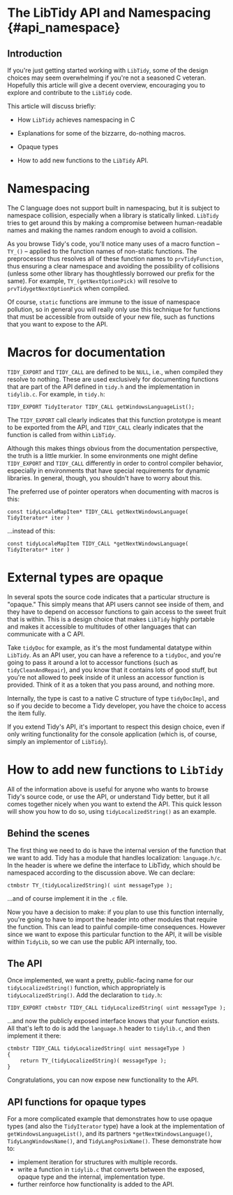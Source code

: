 # The LibTidy API and Namespacing {#api_namespace}

## Introduction

If you're just getting started working with `LibTidy`, some of the design choices may seem overwhelming if you're not a seasoned C veteran. Hopefully this article will give a decent overview, encouraging you to explore and contribute to the `LibTidy` code.

This article will discuss briefly:

- How `LibTidy` achieves namespacing in C

- Explanations for some of the bizzarre, do-nothing macros.

- Opaque types

- How to add new functions to the `LibTidy` API.


# Namespacing

The C language does not support built in namespacing, but it is subject to namespace collision, especially when a library is statically linked. `LibTidy` tries to get around this by making a compromise between human-readable names and making the names random enough to avoid a collision.

As you browse Tidy's code, you'll notice many uses of a macro function – `TY_()` – applied to the function names of non-static functions. The preprocessor thus resolves all of these function names to `prvTidyFunction`, thus ensuring a clear namespace and avoiding the possibility of collisions (unless some other library has thoughtlessly borrowed our prefix for the same). For example, `TY_(getNextOptionPick)` will resolve to `prvTidygetNextOptionPick` when compiled.

Of course, `static` functions are immune to the issue of namespace pollution, so in general you will really only use this technique for functions that must be accessible from outside of your new file, such as functions that you want to expose to the API.


# Macros for documentation

`TIDY_EXPORT` and `TIDY_CALL` are defined to be `NULL`, i.e., when compiled they resolve to nothing. These are used exclusively for documenting functions that are part of the API defined in `tidy.h` and the implementation in `tidylib.c`. For example, in `tidy.h`:

~~~
TIDY_EXPORT TidyIterator TIDY_CALL getWindowsLanguageList();
~~~

The `TIDY_EXPORT` call clearly indicates that this function prototype is meant to be exported from the API, and `TIDY_CALL` clearly indicates that the function is called from within `LibTidy`.

Although this makes things obvious from the documentation perspective, the truth is a little murkier. In some environments one might define `TIDY_EXPORT` and `TIDY_CALL` differently in order to control compiler behavior, especially in environments that have special requirements for dynamic libraries. In general, though, you shouldn't have to worry about this.

The preferred use of pointer operators when documenting with macros is this:

~~~
const tidyLocaleMapItem* TIDY_CALL getNextWindowsLanguage( TidyIterator* iter )
~~~

…instead of this:

~~~
const tidyLocaleMapItem TIDY_CALL *getNextWindowsLanguage( TidyIterator* iter )
~~~


# External types are opaque

In several spots the source code indicates that a particular structure is "opaque." This simply means that API users cannot see inside of them, and they have to depend on accessor functions to gain access to the sweet fruit that is within. This is a design choice that makes `LibTidy` highly portable and makes it accessible to multitudes of other languages that can communicate with a C API.

Take `tidyDoc` for example, as it's the most fundamental datatype within `LibTidy`. As an API user, you can have a reference to a `tidyDoc`, and you're going to pass it around a lot to accessor functions (such as `tidyCleanAndRepair`), and you know that it contains lots of good stuff, but you're not allowed to peek inside of it unless an accessor function is provided. Think of it as a token that you pass around, and nothing more.

Internally, the type is cast to a native C structure of type `tidyDocImpl`, and so if you decide to become a Tidy developer, you have the choice to access the item fully.

If you extend Tidy's API, it's important to respect this design choice, even if only writing functionality for the console application (which is, of course, simply an implementor of `LibTidy`).


# How to add new functions to `LibTidy`

All of the information above is useful for anyone who wants to browse Tidy's source code, or use the API, or understand Tidy better, but it all comes together nicely when you want to extend the API. This quick lesson will show you how to do so, using `tidyLocalizedString()` as an example.

## Behind the scenes

The first thing we need to do is have the internal version of the function that we want to add. Tidy has a module that handles localization: `language.h/c`. In the header is where we define the interface to LibTidy, which should be namespaced according to the discussion above. We can declare:

~~~
ctmbstr TY_(tidyLocalizedString)( uint messageType );
~~~

…and of course implement it in the `.c` file.

Now you have a decision to make: if you plan to use this function internally, you're going to have to import the header into other modules that require the function. This can lead to painful compile-time consequences. However since we want to expose this particular function to the API, it will be visible within `TidyLib`, so we can use the public API internally, too.

## The API

Once implemented, we want a pretty, public-facing name for our `tidyLocalizedString()` function, which appropriately is `tidyLocalizedString()`. Add the declaration to `tidy.h`:

~~~
TIDY_EXPORT ctmbstr TIDY_CALL tidyLocalizedString( uint messageType );
~~~

…and now the publicly exposed interface knows that your function exists. All that's left to do is add the `language.h` header to `tidylib.c`, and then implement it there:

~~~
ctmbstr TIDY_CALL tidyLocalizedString( uint messageType )
{
    return TY_(tidyLocalizedString)( messageType );
}
~~~

Congratulations, you can now expose new functionality to the API.

## API functions for opaque types

For a more complicated example that demonstrates how to use opaque types (and also the `TidyIterator` type) have a look at the implementation of `getWindowsLanguageList()`, and its partners `*getNextWindowsLanguage()`, `TidyLangWindowsName()`, and `TidyLangPosixName()`. These demonstrate how to:

  - implement iteration for structures with multiple records.
  - write a function in `tidylib.c` that converts between the exposed, opaque type and the internal, implementation type.
  - further reinforce how functionality is added to the API.
